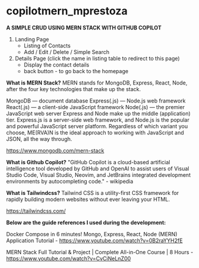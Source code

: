 # copilotmern_mprestoza
**A SIMPLE CRUD USING MERN STACK WITH GITHUB COPILOT**
1. Landing Page
   - Listing of Contacts
   - Add / Edit / Delete / Simple Search
2. Details Page (click the name in listing table to redirect to this page)
   - Display the contact details
   - back button - to go back to the homepage

**What is MERN Stack?**
MERN stands for MongoDB, Express, React, Node, after the four key technologies that make up the stack.

MongoDB — document database
Express(.js) — Node.js web framework
React(.js) — a client-side JavaScript framework
Node(.js) — the premier JavaScript web server
Express and Node make up the middle (application) tier. Express.js is a server-side web framework, and Node.js is the popular and powerful JavaScript server platform. Regardless of which variant you choose, ME(RVA)N is the ideal approach to working with JavaScript and JSON, all the way through.

https://www.mongodb.com/mern-stack

**What is Github Copilot?**
"GitHub Copilot is a cloud-based artificial intelligence tool developed by GitHub and OpenAI to assist users of Visual Studio Code, Visual Studio, Neovim, and JetBrains integrated development environments by autocompleting code." - wikipedia

**What is Tailwindcss?**
Tailwind CSS is a utility-first CSS framework for rapidly building modern websites without ever leaving your HTML.

https://tailwindcss.com/

**Below are the guide references I used during the development:**

Docker Compose in 6 minutes! Mongo, Express, React, Node (MERN) Application Tutorial - https://www.youtube.com/watch?v=0B2raYYH2fE

MERN Stack Full Tutorial & Project | Complete All-in-One Course | 8 Hours - https://www.youtube.com/watch?v=CvCiNeLnZ00
